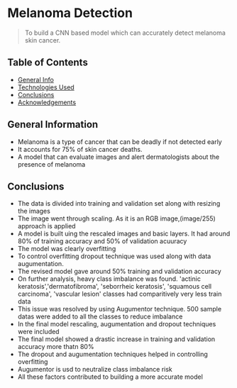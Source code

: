 # Melanoma Detection
>  To build a CNN based model which can accurately detect melanoma skin cancer.


## Table of Contents
* [General Info](#general-information)
* [Technologies Used](#technologies-used)
* [Conclusions](#conclusions)
* [Acknowledgements](#acknowledgements)


## General Information
- Melanoma is a type of cancer that can be deadly if not detected early
- It accounts for 75% of skin cancer deaths.
- A model that can evaluate images and alert dermatologists about the presence of melanoma


## Conclusions
- The data is divided into training and validation set along with resizing the images
- The image went through scaling. As it is an RGB image,(image/255) approach is applied
- A model is built uing the rescaled images and basic layers. It had around 80% of training accuracy and 50% of validation acuuracy
- The model was clearly overfitting
- To control overfitting dropout technique was used along with data augumentation.
- The revised model gave around 50% training and validation accuracy
- On further analysis, heavy class imbalance was found. 'actinic keratosis','dermatofibroma', 'seborrheic keratosis', 'squamous cell carcinoma', 'vascular lesion' classes had comparitively very less train data
- This issue was resolved by using Augumentor technique. 500 sample datas were added to all the classes to reduce imbalance
- In the final model rescaling, augumentation and dropout techniques were included
- The final model showed a drastic increase in training and validation accuracy more thatn 80%
- The dropout and augumentation techniques helped in controlling overfitting
- Augumentor is usd to neutralize class imbalance risk
- All these factors contributed to building a more accurate model